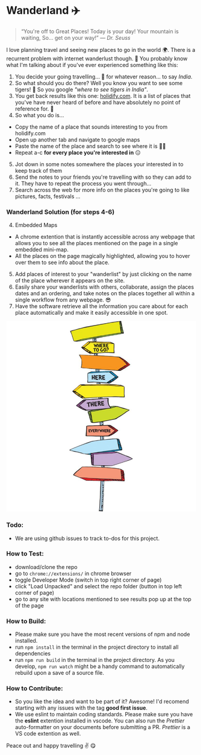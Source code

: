 # Wanderland :airplane:

> “You're off to Great Places!
> Today is your day!
> Your mountain is waiting,
> So... get on your way!” 
*― Dr. Seuss*

I love planning travel and seeing new places to go in the world :earth_africa:. There is a recurrent problem with internet wanderlust though. :grimacing: You probably know what I'm talking about if you've ever experienced something like this:

1. You decide your going travelling... 🥳 for whatever reason... to say *India*.
2. So what should you do there? Well you know you want to see some tigers! :tiger: So you google *"where to see tigers in India"*.
3. You get back results like this one: [holidify.com](https://www.holidify.com/pages/tiger-reserves-in-india-1333.html). It is a list of places that you've have never heard of before and have absolutely no point of reference for. :hear_no_evil:
4. So what you do is...
  * Copy the name of a place that sounds interesting to you from holidify.com
  * Open up another tab and navigate to google maps
  * Paste the name of the place and search to see where it is :man_facepalming:
  * Repeat a-c **for every place you're interested in** :expressionless:
5. Jot down in some notes somewhere the places your interested in to keep track of them
6. Send the notes to your friends you're travelling with so they can add to it. They have to repeat the process you went through...
7. Search across the web for more info on the places you're going to like pictures, facts, festivals ...

### Wanderland Solution (for steps 4-6)

4. Embedded Maps
  * A chrome extention that is instantly accessible across any webpage that allows you to see all the places mentioned on the page in a single embedded mini-map.
  * All the places on the page magically highlighted, allowing you to hover over them to see info about the place.
5. Add places of interest to your "wanderlist" by just clicking on the name of the place wherever it appears on the site.
6. Easily share your wanderlists with others, collaborate, assign the places dates and an ordering, and take notes on the places together all within a single workflow from any webpage. :sunglasses:
7. Have the software retrieve all the information you care about for each place automatically and make it easily accessible in one spot.

![where to go art](assets/readme.jpg)

### Todo:
- We are using github issues to track to-dos for this project.

### How to Test:
- download/clone the repo
- go to ```chrome://extensions/``` in chrome browser
- toggle Developer Mode (switch in top right corner of page)
- click "Load Unpacked" and select the repo folder (button in top left corner of page)
- go to any site with locations mentioned to see results pop up at the top of the page

### How to Build:
- Please make sure you have the most recent versions of npm and node installed.
- run ```npm install``` in the terminal in the project directory to install all dependencies
- run ```npm run build``` in the terminal in the project directory. As you develop, ```npm run watch``` might be a handy command to automatically rebuild upon a save of a source file.

### How to Contribute:
- So you like the idea and want to be part of it? Awesome! I'd recomend starting with any issues with the tag **good first issue**.
- We use eslint to maintain coding standards. Please make sure you have the **eslint** extention installed in vscode. You can also run the *Prettier* auto-formatter on your documents before submitting a PR. *Prettier* is a VS code extention as well.

Peace out and happy travelling :v: :yum:
